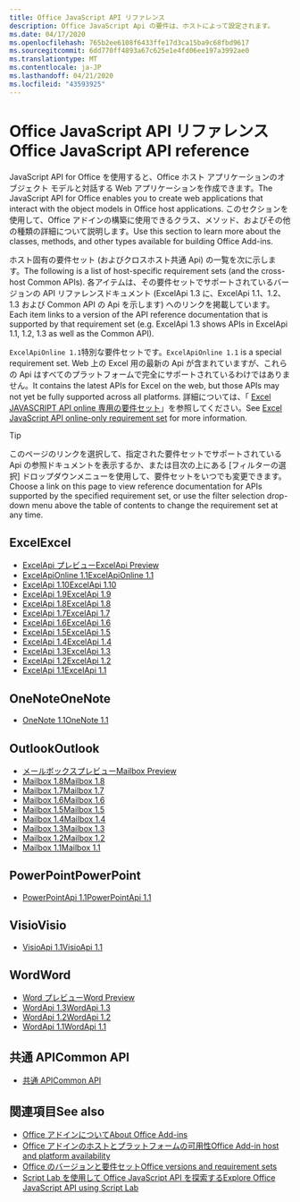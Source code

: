```yaml
---
title: Office JavaScript API リファレンス
description: Office JavaScript Api の要件は、ホストによって設定されます。
ms.date: 04/17/2020
ms.openlocfilehash: 765b2ee6108f6433ffe17d3ca15ba9c68fbd9617
ms.sourcegitcommit: 6dd770ff4893a67c625e1e4fd06ee197a3992ae0
ms.translationtype: MT
ms.contentlocale: ja-JP
ms.lasthandoff: 04/21/2020
ms.locfileid: "43593925"
---
```

# <a name="office-javascript-api-reference"></a><span data-ttu-id="367ac-103">Office JavaScript API リファレンス</span><span class="sxs-lookup"><span data-stu-id="367ac-103">Office JavaScript API reference</span></span>

<span data-ttu-id="367ac-104">JavaScript API for Office を使用すると、Office ホスト アプリケーションのオブジェクト モデルと対話する Web アプリケーションを作成できます。</span><span class="sxs-lookup"><span data-stu-id="367ac-104">The JavaScript API for Office enables you to create web applications that interact with the object models in Office host applications.</span></span> <span data-ttu-id="367ac-105">このセクションを使用して、Office アドインの構築に使用できるクラス、メソッド、およびその他の種類の詳細について説明します。</span><span class="sxs-lookup"><span data-stu-id="367ac-105">Use this section to learn more about the classes, methods, and other types available for building Office Add-ins.</span></span>

<span data-ttu-id="367ac-106">ホスト固有の要件セット (およびクロスホスト共通 Api) の一覧を次に示します。</span><span class="sxs-lookup"><span data-stu-id="367ac-106">The following is a list of host-specific requirement sets (and the cross-host Common APIs).</span></span> <span data-ttu-id="367ac-107">各アイテムは、その要件セットでサポートされているバージョンの API リファレンスドキュメント (ExcelApi 1.3 に、ExcelApi 1.1、1.2、1.3 および Common API の Api を示します) へのリンクを掲載しています。</span><span class="sxs-lookup"><span data-stu-id="367ac-107">Each item links to a version of the API reference documentation that is supported by that requirement set (e.g. ExcelApi 1.3 shows APIs in ExcelApi 1.1, 1.2, 1.3 as well as the Common API).</span></span>

<span data-ttu-id="367ac-108">`ExcelApiOnline 1.1`特別な要件セットです。</span><span class="sxs-lookup"><span data-stu-id="367ac-108">`ExcelApiOnline 1.1` is a special requirement set.</span></span> <span data-ttu-id="367ac-109">Web 上の Excel 用の最新の Api が含まれていますが、これらの Api はすべてのプラットフォームで完全にサポートされているわけではありません。</span><span class="sxs-lookup"><span data-stu-id="367ac-109">It contains the latest APIs for Excel on the web, but those APIs may not yet be fully supported across all platforms.</span></span> <span data-ttu-id="367ac-110">詳細については、「 [Excel JAVASCRIPT API online 専用の要件セット](/office/dev/add-ins/reference/requirement-sets/excel-api-online-requirement-set)」を参照してください。</span><span class="sxs-lookup"><span data-stu-id="367ac-110">See [Excel JavaScript API online-only requirement set](/office/dev/add-ins/reference/requirement-sets/excel-api-online-requirement-set) for more information.</span></span>

> [!TIP]
> <span data-ttu-id="367ac-111">このページのリンクを選択して、指定された要件セットでサポートされている Api の参照ドキュメントを表示するか、または目次の上にある [フィルターの選択] ドロップダウンメニューを使用して、要件セットをいつでも変更できます。</span><span class="sxs-lookup"><span data-stu-id="367ac-111">Choose a link on this page to view reference documentation for APIs supported by the specified requirement set, or use the filter selection drop-down menu above the table of contents to change the requirement set at any time.</span></span>

## <a name="excel"></a><span data-ttu-id="367ac-112">Excel</span><span class="sxs-lookup"><span data-stu-id="367ac-112">Excel</span></span>

- [<span data-ttu-id="367ac-113">ExcelApi プレビュー</span><span class="sxs-lookup"><span data-stu-id="367ac-113">ExcelApi Preview</span></span>](/javascript/api/excel?view=excel-js-preview)
- [<span data-ttu-id="367ac-114">ExcelApiOnline 1.1</span><span class="sxs-lookup"><span data-stu-id="367ac-114">ExcelApiOnline 1.1</span></span>](/javascript/api/excel?view=excel-js-online)
- [<span data-ttu-id="367ac-115">ExcelApi 1.10</span><span class="sxs-lookup"><span data-stu-id="367ac-115">ExcelApi 1.10</span></span>](/javascript/api/excel?view=excel-js-1.10)
- [<span data-ttu-id="367ac-116">ExcelApi 1.9</span><span class="sxs-lookup"><span data-stu-id="367ac-116">ExcelApi 1.9</span></span>](/javascript/api/excel?view=excel-js-1.9)
- [<span data-ttu-id="367ac-117">ExcelApi 1.8</span><span class="sxs-lookup"><span data-stu-id="367ac-117">ExcelApi 1.8</span></span>](/javascript/api/excel?view=excel-js-1.8)
- [<span data-ttu-id="367ac-118">ExcelApi 1.7</span><span class="sxs-lookup"><span data-stu-id="367ac-118">ExcelApi 1.7</span></span>](/javascript/api/excel?view=excel-js-1.7)
- [<span data-ttu-id="367ac-119">ExcelApi 1.6</span><span class="sxs-lookup"><span data-stu-id="367ac-119">ExcelApi 1.6</span></span>](/javascript/api/excel?view=excel-js-1.6)
- [<span data-ttu-id="367ac-120">ExcelApi 1.5</span><span class="sxs-lookup"><span data-stu-id="367ac-120">ExcelApi 1.5</span></span>](/javascript/api/excel?view=excel-js-1.5)
- [<span data-ttu-id="367ac-121">ExcelApi 1.4</span><span class="sxs-lookup"><span data-stu-id="367ac-121">ExcelApi 1.4</span></span>](/javascript/api/excel?view=excel-js-1.4)
- [<span data-ttu-id="367ac-122">ExcelApi 1.3</span><span class="sxs-lookup"><span data-stu-id="367ac-122">ExcelApi 1.3</span></span>](/javascript/api/excel?view=excel-js-1.3)
- [<span data-ttu-id="367ac-123">ExcelApi 1.2</span><span class="sxs-lookup"><span data-stu-id="367ac-123">ExcelApi 1.2</span></span>](/javascript/api/excel?view=excel-js-1.2)
- [<span data-ttu-id="367ac-124">ExcelApi 1.1</span><span class="sxs-lookup"><span data-stu-id="367ac-124">ExcelApi 1.1</span></span>](/javascript/api/excel?view=excel-js-1.1)

## <a name="onenote"></a><span data-ttu-id="367ac-125">OneNote</span><span class="sxs-lookup"><span data-stu-id="367ac-125">OneNote</span></span>

- [<span data-ttu-id="367ac-126">OneNote 1.1</span><span class="sxs-lookup"><span data-stu-id="367ac-126">OneNote 1.1</span></span>](/javascript/api/onenote?view=onenote-js-1.1)

## <a name="outlook"></a><span data-ttu-id="367ac-127">Outlook</span><span class="sxs-lookup"><span data-stu-id="367ac-127">Outlook</span></span>

- [<span data-ttu-id="367ac-128">メールボックスプレビュー</span><span class="sxs-lookup"><span data-stu-id="367ac-128">Mailbox Preview</span></span>](/javascript/api/outlook?view=outlook-js-preview)
- [<span data-ttu-id="367ac-129">Mailbox 1.8</span><span class="sxs-lookup"><span data-stu-id="367ac-129">Mailbox 1.8</span></span>](/javascript/api/outlook?view=outlook-js-1.8)
- [<span data-ttu-id="367ac-130">Mailbox 1.7</span><span class="sxs-lookup"><span data-stu-id="367ac-130">Mailbox 1.7</span></span>](/javascript/api/outlook?view=outlook-js-1.7)
- [<span data-ttu-id="367ac-131">Mailbox 1.6</span><span class="sxs-lookup"><span data-stu-id="367ac-131">Mailbox 1.6</span></span>](/javascript/api/outlook?view=outlook-js-1.6)
- [<span data-ttu-id="367ac-132">Mailbox 1.5</span><span class="sxs-lookup"><span data-stu-id="367ac-132">Mailbox 1.5</span></span>](/javascript/api/outlook?view=outlook-js-1.5)
- [<span data-ttu-id="367ac-133">Mailbox 1.4</span><span class="sxs-lookup"><span data-stu-id="367ac-133">Mailbox 1.4</span></span>](/javascript/api/outlook?view=outlook-js-1.4)
- [<span data-ttu-id="367ac-134">Mailbox 1.3</span><span class="sxs-lookup"><span data-stu-id="367ac-134">Mailbox 1.3</span></span>](/javascript/api/outlook?view=outlook-js-1.3)
- [<span data-ttu-id="367ac-135">Mailbox 1.2</span><span class="sxs-lookup"><span data-stu-id="367ac-135">Mailbox 1.2</span></span>](/javascript/api/outlook?view=outlook-js-1.2)
- [<span data-ttu-id="367ac-136">Mailbox 1.1</span><span class="sxs-lookup"><span data-stu-id="367ac-136">Mailbox 1.1</span></span>](/javascript/api/outlook?view=outlook-js-1.1)

## <a name="powerpoint"></a><span data-ttu-id="367ac-137">PowerPoint</span><span class="sxs-lookup"><span data-stu-id="367ac-137">PowerPoint</span></span>

- [<span data-ttu-id="367ac-138">PowerPointApi 1.1</span><span class="sxs-lookup"><span data-stu-id="367ac-138">PowerPointApi 1.1</span></span>](/javascript/api/powerpoint?view=powerpoint-js-1.1)

## <a name="visio"></a><span data-ttu-id="367ac-139">Visio</span><span class="sxs-lookup"><span data-stu-id="367ac-139">Visio</span></span>

- [<span data-ttu-id="367ac-140">VisioApi 1.1</span><span class="sxs-lookup"><span data-stu-id="367ac-140">VisioApi 1.1</span></span>](/javascript/api/visio?view=visio-js-1.1)

## <a name="word"></a><span data-ttu-id="367ac-141">Word</span><span class="sxs-lookup"><span data-stu-id="367ac-141">Word</span></span>

- [<span data-ttu-id="367ac-142">Word プレビュー</span><span class="sxs-lookup"><span data-stu-id="367ac-142">Word Preview</span></span>](/javascript/api/word?view=word-js-preview)
- [<span data-ttu-id="367ac-143">WordApi 1.3</span><span class="sxs-lookup"><span data-stu-id="367ac-143">WordApi 1.3</span></span>](/javascript/api/word?view=word-js-1.3)
- [<span data-ttu-id="367ac-144">WordApi 1.2</span><span class="sxs-lookup"><span data-stu-id="367ac-144">WordApi 1.2</span></span>](/javascript/api/word?view=word-js-1.2)
- [<span data-ttu-id="367ac-145">WordApi 1.1</span><span class="sxs-lookup"><span data-stu-id="367ac-145">WordApi 1.1</span></span>](/javascript/api/word?view=word-js-1.1)

## <a name="common-api"></a><span data-ttu-id="367ac-146">共通 API</span><span class="sxs-lookup"><span data-stu-id="367ac-146">Common API</span></span>

- [<span data-ttu-id="367ac-147">共通 API</span><span class="sxs-lookup"><span data-stu-id="367ac-147">Common API</span></span>](/javascript/api/office?view=common-js)

## <a name="see-also"></a><span data-ttu-id="367ac-148">関連項目</span><span class="sxs-lookup"><span data-stu-id="367ac-148">See also</span></span>

- [<span data-ttu-id="367ac-149">Office アドインについて</span><span class="sxs-lookup"><span data-stu-id="367ac-149">About Office Add-ins</span></span>](/office/dev/add-ins/overview)
- [<span data-ttu-id="367ac-150">Office アドインのホストとプラットフォームの可用性</span><span class="sxs-lookup"><span data-stu-id="367ac-150">Office Add-in host and platform availability</span></span>](/office/dev/add-ins/overview/office-add-in-availability)
- [<span data-ttu-id="367ac-151">Office のバージョンと要件セット</span><span class="sxs-lookup"><span data-stu-id="367ac-151">Office versions and requirement sets</span></span>](/office/dev/add-ins/develop/office-versions-and-requirement-sets)
- [<span data-ttu-id="367ac-152">Script Lab を使用して Office JavaScript API を探索する</span><span class="sxs-lookup"><span data-stu-id="367ac-152">Explore Office JavaScript API using Script Lab</span></span>](/office/dev/add-ins/overview/explore-with-script-lab)
